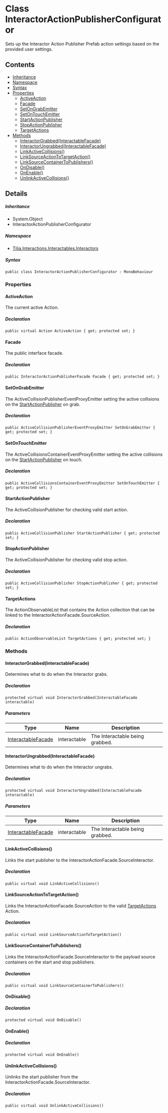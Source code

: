 # Class InteractorActionPublisherConfigurator

Sets up the Interactor Action Publisher Prefab action settings based on the provided user settings.

## Contents

* [Inheritance]
* [Namespace]
* [Syntax]
* [Properties]
  * [ActiveAction]
  * [Facade]
  * [SetOnGrabEmitter]
  * [SetOnTouchEmitter]
  * [StartActionPublisher]
  * [StopActionPublisher]
  * [TargetActions]
* [Methods]
  * [InteractorGrabbed(InteractableFacade)]
  * [InteractorUngrabbed(InteractableFacade)]
  * [LinkActiveCollisions()]
  * [LinkSourceActionToTargetAction()]
  * [LinkSourceContainerToPublishers()]
  * [OnDisable()]
  * [OnEnable()]
  * [UnlinkActiveCollisions()]

## Details

##### Inheritance

* System.Object
* InteractorActionPublisherConfigurator

##### Namespace

* [Tilia.Interactions.Interactables.Interactors]

##### Syntax

```
public class InteractorActionPublisherConfigurator : MonoBehaviour
```

### Properties

#### ActiveAction

The current active Action.

##### Declaration

```
public virtual Action ActiveAction { get; protected set; }
```

#### Facade

The public interface facade.

##### Declaration

```
public InteractorActionPublisherFacade Facade { get; protected set; }
```

#### SetOnGrabEmitter

The ActiveCollisionPublisherEventProxyEmitter setting the active collisions on the [StartActionPublisher] on grab.

##### Declaration

```
public ActiveCollisionPublisherEventProxyEmitter SetOnGrabEmitter { get; protected set; }
```

#### SetOnTouchEmitter

The ActiveCollisionsContainerEventProxyEmitter setting the active collisions on the [StartActionPublisher] on touch.

##### Declaration

```
public ActiveCollisionsContainerEventProxyEmitter SetOnTouchEmitter { get; protected set; }
```

#### StartActionPublisher

The ActiveCollisionPublisher for checking valid start action.

##### Declaration

```
public ActiveCollisionPublisher StartActionPublisher { get; protected set; }
```

#### StopActionPublisher

The ActiveCollisionPublisher for checking valid stop action.

##### Declaration

```
public ActiveCollisionPublisher StopActionPublisher { get; protected set; }
```

#### TargetActions

The ActionObservableList that contains the Action collection that can be linked to the InteractorActionFacade.SourceAction.

##### Declaration

```
public ActionObservableList TargetActions { get; protected set; }
```

### Methods

#### InteractorGrabbed(InteractableFacade)

Determines what to do when the Interactor grabs.

##### Declaration

```
protected virtual void InteractorGrabbed(InteractableFacade interactable)
```

##### Parameters

| Type | Name | Description |
| --- | --- | --- |
| [InteractableFacade] | interactable | The Interactable being grabbed. |

#### InteractorUngrabbed(InteractableFacade)

Determines what to do when the Interactor ungrabs.

##### Declaration

```
protected virtual void InteractorUngrabbed(InteractableFacade interactable)
```

##### Parameters

| Type | Name | Description |
| --- | --- | --- |
| [InteractableFacade] | interactable | The Interactable being grabbed. |

#### LinkActiveCollisions()

Links the start publisher to the InteractorActionFacade.SourceInteractor.

##### Declaration

```
public virtual void LinkActiveCollisions()
```

#### LinkSourceActionToTargetAction()

Links the InteractorActionFacade.SourceAction to the valid [TargetActions] Action.

##### Declaration

```
public virtual void LinkSourceActionToTargetAction()
```

#### LinkSourceContainerToPublishers()

Links the InteractorActionFacade.SourceInteractor to the payload source containers on the start and stop publishers.

##### Declaration

```
public virtual void LinkSourceContainerToPublishers()
```

#### OnDisable()

##### Declaration

```
protected virtual void OnDisable()
```

#### OnEnable()

##### Declaration

```
protected virtual void OnEnable()
```

#### UnlinkActiveCollisions()

Unlinks the start publisher from the InteractorActionFacade.SourceInteractor.

##### Declaration

```
public virtual void UnlinkActiveCollisions()
```

[Tilia.Interactions.Interactables.Interactors]: README.md
[InteractorActionPublisherFacade]: InteractorActionPublisherFacade.md
[StartActionPublisher]: InteractorActionPublisherConfigurator.md#StartActionPublisher
[StartActionPublisher]: InteractorActionPublisherConfigurator.md#StartActionPublisher
[InteractableFacade]: ../Interactables/InteractableFacade.md
[TargetActions]: InteractorActionPublisherConfigurator.md#TargetActions
[Inheritance]: #Inheritance
[Namespace]: #Namespace
[Syntax]: #Syntax
[Properties]: #Properties
[ActiveAction]: #ActiveAction
[Facade]: #Facade
[SetOnGrabEmitter]: #SetOnGrabEmitter
[SetOnTouchEmitter]: #SetOnTouchEmitter
[StartActionPublisher]: #StartActionPublisher
[StopActionPublisher]: #StopActionPublisher
[TargetActions]: #TargetActions
[Methods]: #Methods
[InteractorGrabbed(InteractableFacade)]: #InteractorGrabbedInteractableFacade
[InteractorUngrabbed(InteractableFacade)]: #InteractorUngrabbedInteractableFacade
[LinkActiveCollisions()]: #LinkActiveCollisions
[LinkSourceActionToTargetAction()]: #LinkSourceActionToTargetAction
[LinkSourceContainerToPublishers()]: #LinkSourceContainerToPublishers
[OnDisable()]: #OnDisable
[OnEnable()]: #OnEnable
[UnlinkActiveCollisions()]: #UnlinkActiveCollisions
